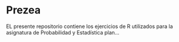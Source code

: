 # Prezea
EL presente repositorio contiene los ejercicios de R utilizados para la asignatura de Probabilidad y Estadística plan…
